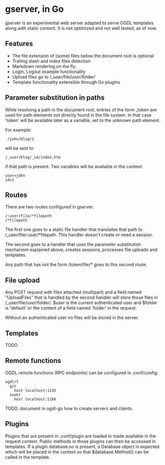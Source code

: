 # gserver, in Go

gserver is an experimental web server adapted to serve OGDL templates along with
static content. It is not optimized and not well tested, as of now.

## Features

 - The file extension of (some) files below the document root is optional
 - Trailing slash and index files detection
 - Markdown rendering on the fly.
 - Login, Logout example functionality
 - Upload files go to /_user/file/$user/$folder/
 - Template functionality extensible through Go plugins

## Parameter substitution in paths

While resolving a path in the document root, entries of the form _token are
used for path elements not directly found in the file system. In that case 'token'
will be available later as a variable, set to the unknown path element.

For example:

     /john/blog/1

will be sent to

    /_user/blog/_id/index.htm

if that path is present. Two variables will be available in the context:

    user=john
    id=1

## Routes

There are two routes configured in gserver:

    /:user/file/*filepath
	/*filepath

The first one goes to a static file handler that translates that path to 
/_user/file/:user/*filepath. This handler doesn't create or need a session.

The second goes to a handler that uses the parameter substitution
mechanism explained above, creates sessions, processes file uploads and templates. 

Any path that has not the form /token/file/* goes to this second route.

## File upload

Any POST request with files attached (multipart) and a field named "UploadFiles"
that is handled by the second handler will store those files in /_user/file/$user/$folder/.
$user is the current authenticated user and $folder is 'default' or the content of
a field named 'folder' in the request.

Without an authenticated user no files will be stored in the server.

## Templates

TODO

## Remote functions

OGDL remote functions (RPC endpoints) can be configured in .conf/config:

    ogdlrf
      git
        host localhost:1135
      zoekt
        host localhost:1166

TODO: document in ogdl-go how to create servers and clients.

## Plugins

Plugins that are present in .conf/plugin are loaded in made available in the
request context. Public methods in those plugins can then be accessed in templates.
If a plugin database.so is present, a Database object is expected which will be
placed in the context so that $database.Method() can be called in the template.




